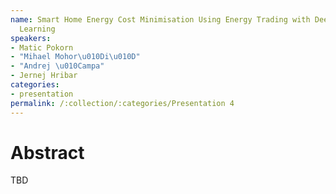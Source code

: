 ```yaml
---
name: Smart Home Energy Cost Minimisation Using Energy Trading with Deep Reinforcement
  Learning
speakers:
- Matic Pokorn
- "Mihael Mohor\u010Di\u010D"
- "Andrej \u010Campa"
- Jernej Hribar
categories:
- presentation
permalink: /:collection/:categories/Presentation 4
---
```


# Abstract
TBD